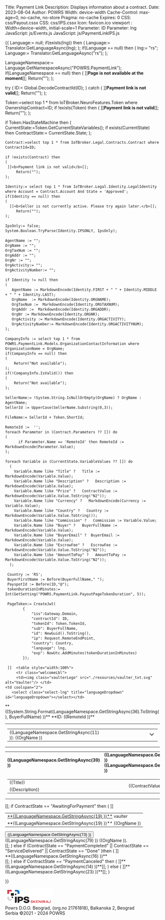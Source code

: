 ﻿Title: Payment Link
Description: Displays information about a contract.
Date: 2023-08-04
Author: POWRS
Width: device-width
Cache-Control: max-age=0, no-cache, no-store
Pragma: no-cache
Expires: 0
CSS: css/Payout.cssx
CSS: css/IPS.cssx
Icon: favicon.ico
viewport : Width=device-width, initial-scale=1
Parameter: ID
Parameter: lng
JavaScript: js/Events.js
JavaScript: js/PaymentLinkIPS.js

<main class="border-radius">
<meta name="viewport" content="width=device-width, initial-scale=1" />
<div class="container">
<div class="content">
{{
  Language:= null;
if(exists(lng)) then 
(
  Language:= Translator.GetLanguageAsync(lng);
);
if(Language == null) then 
(
 lng:= "rs";
 Language:= Translator.GetLanguageAsync("rs");
);

LanguageNamespace:= Language.GetNamespaceAsync("POWRS.PaymentLink");
if(LanguageNamespace == null) then 
(
 ]]<b>Page is not available at the moment</b>[[;
 Return("");
);

try
(
 ID:= Global.DecodeContractId(ID);
)
catch
(
    ]]<b>Payment link is not valid</b>[[;
  Return("");
);

Token:=select top 1 * from IoTBroker.NeuroFeatures.Token where OwnershipContract=ID;
if !exists(Token) then
(
  ]]<b>Payment link is not valid</b>[[;
  Return("");
);

if Token.HasStateMachine then
(
    CurrentState:=Token.GetCurrentStateVariables();
    if exists(CurrentState) then
        ContractState:= CurrentState.State;
);

    Contract:=select top 1 * from IoTBroker.Legal.Contracts.Contract where ContractId=ID;
   
    if !exists(Contract) then
    (
     ]]<b>Payment link is not valid</b>[[;
         Return("");
    );

    Identity:= select top 1 * from IoTBroker.Legal.Identity.LegalIdentity where Account = Contract.Account And State = 'Approved';
    if(Identity == null) then
    (
      ]]<b>Seller is not currently active. Please try again later.</b>[[;
         Return("");
    );

    IpsOnly:= false;
    System.Boolean.TryParse(Identity.IPSONLY, IpsOnly);

    AgentName := "";
    OrgName := "";   
    OrgTaxNum := ""; 
    OrgAddr := "";
    OrgNr := "";
    OrgActivity:= "";
    OrgActivityNumber:= "";

    if Identity != null then
    (
       AgentName := MarkdownEncode(Identity.FIRST + " " + Identity.MIDDLE + " " + Identity.LAST);
       OrgName  := MarkdownEncode(Identity.ORGNAME);
       OrgTaxNum :=  MarkdownEncode(Identity.ORGTAXNUM);
       OrgAddr :=  MarkdownEncode(Identity.ORGADDR);
       OrgNr := MarkdownEncode(Identity.ORGNR);
       OrgActivity := MarkdownEncode(Identity.ORGACTIVITY);
       OrgActivityNumber:= MarkdownEncode(Identity.ORGACTIVITYNUM);
    );
     
    CompanyInfo := select top 1 * from POWRS.PaymentLink.Models.OrganizationContactInformation where OrganizationName = OrgName;
    if(CompanyInfo == null) then 
    (
        Return("Not available");
    );
    if(!CompanyInfo.IsValid()) then 
    (
        Return("Not available");
    );

    SellerName:= !System.String.IsNullOrEmpty(OrgName) ? OrgName : AgentName;
    SellerId := UpperCase(SellerName.Substring(0,3)); 

    FileName:= SellerId + Token.ShortId;
    
    RemoteId :=  '';
    foreach Parameter in (Contract.Parameters ?? []) do 
    (
          if Parameter.Name == 'RemoteId' then RemoteId := MarkdownEncode(Parameter.Value);
    );

    foreach Variable in (CurrentState.VariableValues ?? []) do 
      (        
        Variable.Name like "Title" ?   Title := MarkdownEncode(Variable.Value);
        Variable.Name like "Description" ?   Description := MarkdownEncode(Variable.Value);
        Variable.Name like "Price" ?   ContractValue := MarkdownEncode(Variable.Value.ToString("N2"));
        Variable.Name like "Currency" ?   MarkdownEncode(Currency := Variable.Value);
        Variable.Name like "Country" ?   Country := MarkdownEncode(Variable.Value.ToString());
        Variable.Name like "Commission" ?   Commission := Variable.Value;
        Variable.Name like "Buyer" ?   BuyerFullName := MarkdownEncode(Variable.Value);
        Variable.Name like "BuyerEmail" ?  BuyerEmail := MarkdownEncode(Variable.Value);
        Variable.Name like "EscrowFee" ?   EscrowFee := MarkdownEncode(Variable.Value.ToString("N2"));
        Variable.Name like "AmountToPay" ?   AmountToPay := MarkdownEncode(Variable.Value.ToString("N2"));
      );

     Country := 'RS';
     BuyerFirstName := Before(BuyerFullName," ");
     PayspotId := Before(ID,"@");
     tokenDurationInMinutes:= Int(GetSetting("POWRS.PaymentLink.PayoutPageTokenDuration", 5));
     
     PageToken:= CreateJwt(
            {
                "iss":Gateway.Domain, 
                "contractId": ID,
                "tokenId": Token.TokenId,
                "sub": BuyerFullName, 
                "id": NewGuid().ToString(),
                "ip": Request.RemoteEndPoint,
                "country": Country,
                "language": lng,
                "exp": NowUtc.AddMinutes(tokenDurationInMinutes)
            });

     ]]  <table style="width:100%">
         <tr class="welcomeLbl">   
         <td><img class="vaulterLogo" src="./resources/vaulter_txt.svg" alt="Vaulter"/> </td>
    <td coolspan="2">
       <select class="select-lng" title="languageDropdown" id="languageDropdown"></select></td>
  </tr>
   <tr>
     <td>**((System.String.Format(LanguageNamespace.GetStringAsync(36).ToString(), BuyerFullName) ))**</td>
      <td style="text-align:right">**ID: ((RemoteId ))**</td>
</tr>
</table>

<input type="hidden" value="((lng ))" id="prefferedLanguage"/>
<input type="hidden" value="((PageToken ))" id="jwt"/>
<input type="hidden" value="POWRS.PaymentLink" id="Namespace"/>

<input type="hidden" value="((LanguageNamespace.GetStringAsync(10) ))" id="SelectedAccountOk"/>
<input type="hidden" value="((LanguageNamespace.GetStringAsync(24) ))" id="SelectedAccountNotOk"/>
<input type="hidden" value="((LanguageNamespace.GetStringAsync(25) ))" id="QrCodeScanMessage"/>
<input type="hidden" value="((LanguageNamespace.GetStringAsync(26) ))" id="QrCodeScanTitle"/>
<input type="hidden" value="((LanguageNamespace.GetStringAsync(27) ))" id="TransactionCompleted"/>
<input type="hidden" value="((LanguageNamespace.GetStringAsync(28) ))" id="TransactionFailed"/>
<input type="hidden" value="((LanguageNamespace.GetStringAsync(29) ))" id="TransactionInProgress"/>
<input type="hidden" value="((LanguageNamespace.GetStringAsync(30) ))" id="OpenLinkOnPhoneMessage"/>
<input type="hidden" value="((LanguageNamespace.GetStringAsync(47) ))" id="SessionTokenExpired"/>
<input type="hidden" value="((LanguageNamespace.GetStringAsync(74) ))" id="PaymentFailed"/
<input type="hidden" value="true" id="IpsOnly"/>
<input type="hidden" value="((Request.RemoteEndPoint))" id="currentIp"/>
<input type="hidden" value="((BuyerFullName))" id="buyerFullName"/>
<input type="hidden" value="((BuyerEmail))" id="buyerEmail"/>
<input type="hidden" value="((FileName))" id="fileName"/>
<input type="hidden" value="((Country ))" id="country"/>

<div class="payment-details">
   <table style="width:100%">
      <tr id="tr_summary">
         <td class="item border-radius">
            <table style="vertical-align:middle; width:100%;">
               <tr id="tr_seller_info">
                  <td style="width:50%">((LanguageNamespace.GetStringAsync(11) )): ((OrgName ))</td>
                  <td style="width:40%"></td>
                  <td style="width:10%;text-align:right"><img id="expand_img" class="logo_expand"  src="./resources/expand-down.svg" alt=""  onclick="ExpandSellerDetails()"/></td>
               </tr>
                <tr id="tr_seller_dtl" style="display:none"  class="agent-info">
                 <td>
                    <div class="agent-contact-info">
			<p>((OrgAddr ))test</p>
		        <p>((MarkdownEncode(CompanyInfo.PhoneNumber) ))</p>
                        <p>((MarkdownEncode(CompanyInfo.Email) ))</p>
                        <p>((MarkdownEncode(CompanyInfo.WebAddress) ))</p>
                    </div>
                  </td>
 		  <td colspan="2" > 
                    <div style="float: right;" align="right" class="agent-detail">
			<p>((LanguageNamespace.GetStringAsync(58) )): ((OrgNr ))</p>
		        <p>((LanguageNamespace.GetStringAsync(60) )): (( OrgActivity))</p>
                        <p>((LanguageNamespace.GetStringAsync(61) )): (( OrgActivityNumber))</p>
                        <p>((LanguageNamespace.GetStringAsync(56) )): (( OrgTaxNum))</p>
                    </div>
                  </td>
               </tr>
            </table>
         </td>
      </tr>
   </table>

   <table style="width:100%">
      <tr id="tr_header" class="table-row">
         <td class="item-header"><strong>((LanguageNamespace.GetStringAsync(39) ))<strong></td>
         <td class="price-header"><strong>((LanguageNamespace.GetStringAsync(40) )) ((LanguageNamespace.GetStringAsync(54) ))<strong></td>
      </tr>
      <tr id="tr_header_title">
         <td colspan="2" class="item border-radius">
            <table style="vertical-align:middle; width:100%;">
               <tr>
                  <td style="width:80%;"> ((Title))</td>
                  <td class="itemPrice" rowspan="2">((ContractValue))
                  <td>
                  <td style="width:10%;" rowspan="2" class="currencyLeft"> ((Currency )) </td>
               </tr>
               <tr>
                  <td style="width:70%"> ((Description))</td>
               </tr>
            </table>
         </td>
      </tr>
   </table>
</div>
<div class="spaceItem"></div>
[[;
if ContractState == "AwaitingForPayment" then 
(
]] 
<div class="vaulter-details">
<table style="width:100%">
 <tr>
  <td colspan="3">
          <label for="termsAndCondition"><a href="TermsAndCondition.html" target="_blank">**((LanguageNamespace.GetStringAsync(19) ))**</a> vaulter</label>    
   </td>
 </tr>
 <tr >
   <td colspan="3">
      <label for="termsAndConditionAgency"><a onclick="OpenTermsAndConditions(event, this);" urlhref="((CompanyInfo.TermsAndConditions ))">**((LanguageNamespace.GetStringAsync(19) ))**</a> ((OrgName ))</label>
    </td>
 </tr>
 </table>
</div>
<div class="spaceItem"></div>
<div id="retry-payment" style="display:none">
   <div class="retry-div" >
    <button id="payspot-submit" class="retry-btn btn-black btn-show" onclick="RetryPayment()">((LanguageNamespace.GetStringAsync(78) ))</button> 
  </div>
</div>
<div id="submit-payment" >
   <div class="retry-div" >
    <button id="payspot-submit" class="retry-btn btn-black btn-show submit-btn" onclick="LoadIPS()">((LanguageNamespace.GetStringAsync(73) ))</button> 
  </div>
  <div class="div-payment-notice">
    <label id="payment-notice-lbl" class="lbl-payment-notice">((LanguageNamespace.GetStringAsync(79) )) ((OrgName )).</label>
  </div>
</div>
<div id="payment-msg-div"  style="display:none">
   <div id="payment-msg" class="retry-div" ></div>
</div>
<div class="payment-method-rs"  id="ctn-payment-method-rs" style="display:none">
  <table class="payment-method-tbl-rs">
    <tr>
     <td style="vertical-align: top;">
      <div class="pay-ips-div"><iframe scrolling="no" id="ips-iframe" class="pay-iframe"></iframe></div>
     </td>
   </tr>
   <tr id="tr_spinner" style="display: none;">
     <td>
       <img src="../resources/spin.svg" alt="loadingSpinner">
     </td>
   </tr>
</table>
</div>[[;
)
else if (ContractState == "PaymentCompleted" || ContractState == "ServiceDelivered" || ContractState == "Done" )then 
(
]]<div class="payment-completed">**((LanguageNamespace.GetStringAsync(16) ))**</div>[[;
)
else if ContractState == "PaymentCanceled" then 
(
]]**((LanguageNamespace.GetStringAsync(14) ))**[[;
)
else 
(
]]**((LanguageNamespace.GetStringAsync(23) ))**[[;
)



}}

</div>
</main>

<div class="footer-parent">
  <div class="footer">
     <div class="div-logo-ips-footer">
        <img src="./resources/ipslogo.png" alt="ipsLogoScan">
     </div>Powrs D.O.O. Beograd, (org.no 21761818), Balkanska 2, Beograd <br/>Serbia ©2021 - 2024 POWRS
  </div>
</div>
</div>